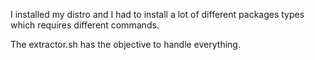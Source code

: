 I installed my distro and I had to install a lot of different packages types which requires different commands.

The extractor.sh has the objective to handle everything.
